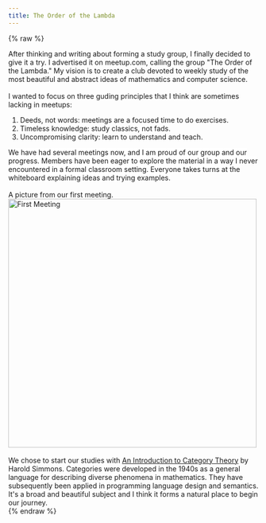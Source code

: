 ```yaml
---
title: The Order of the Lambda
---
```


{% raw %}
<div class="css-full-post-content js-full-post-content">
After thinking and writing about forming a study group, I finally decided to give it a try. I advertised it on meetup.com, calling the group "The Order of the Lambda." My vision is to create a club devoted to weekly study of the most beautiful and abstract ideas of mathematics and computer science.<br /><br />I wanted to focus on three guding principles that I think are sometimes lacking in meetups:<br /><ol><li>Deeds, not words: meetings are a focused time to do exercises.</li><li>Timeless knowledge: study classics, not fads.</li><li>Uncompromising clarity: learn to understand and teach.</li></ol><span style="background-color: white;">We have had several meetings now, and I am proud of our group and our progress. Members have been eager to explore the material in a way I never encountered in a formal classroom setting. Everyone takes turns at the whiteboard explaining ideas and trying examples.</span><br /><br />A picture from our first meeting.<br /><img alt="First Meeting" src="http://i1258.photobucket.com/albums/ii532/begriffs/highres_129451262.jpg" width="500px" /><br /><br />We chose to start our studies with <a href="http://www.amazon.com/Introduction-Category-Theory-Harold-Simmons/dp/0521283043">An Introduction to Category Theory</a> by Harold Simmons. Categories were developed in the 1940s as a general language for describing diverse phenomena in mathematics. They have subsequently been applied in programming language design and semantics. It's a broad and beautiful subject and I think it forms a natural place to begin our journey.
</div>
{% endraw %}
